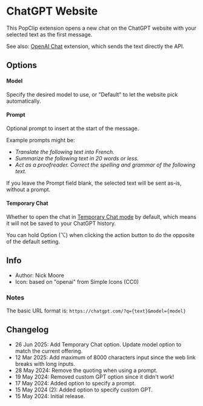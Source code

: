 # ChatGPT Website

This PopClip extension opens a new chat on the ChatGPT website with your
selected text as the first message.

See also: [OpenAI Chat](https://www.popclip.app/extensions/x/48f32j) extension,
which sends the text directly the API.

## Options

#### Model

Specify the desired model to use, or "Default" to let the website pick
automatically.

#### Prompt

Optional prompt to insert at the start of the message.

Example prompts might be:

- _Translate the following text into French._
- _Summarize the following text in 20 words or less._
- _Act as a proofreader. Correct the spelling and grammar of the following
  text._

If you leave the Prompt field blank, the selected text will be sent as-is,
without a prompt.

#### Temporary Chat

Whether to open the chat in
[Temporary Chat mode](https://help.openai.com/en/articles/8914046-temporary-chat-faq)
by default, which means it will not be saved to your ChatGPT history.

You can hold Option (⌥) when clicking the action button to do the opposite of
the default setting.

## Info

- Author: Nick Moore
- Icon: based on "openai" from Simple Icons (CC0)

### Notes

The basic URL format is: `https://chatgpt.com/?q={text}&model={model}`

## Changelog

- 26 Jun 2025: Add Temporary Chat option. Update model option to match the
  current offering.
- 12 Mar 2025: Add maximum of 8000 characters input since the web link breaks
  with long inputs.
- 28 May 2024: Remove the quoting when using a prompt.
- 19 May 2024: Removed custom GPT option since it didn't work!
- 17 May 2024: Added option to specify a prompt.
- 15 May 2024 (2): Added option to specify custom GPT.
- 15 May 2024: Initial release.
